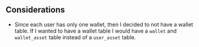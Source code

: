 
## Considerations

 - Since each user has only one wallet, then I decided to not have a wallet table.
If I wanted to have a wallet table I would have a `wallet` and `wallet_asset` table instead of a `user_asset` table.